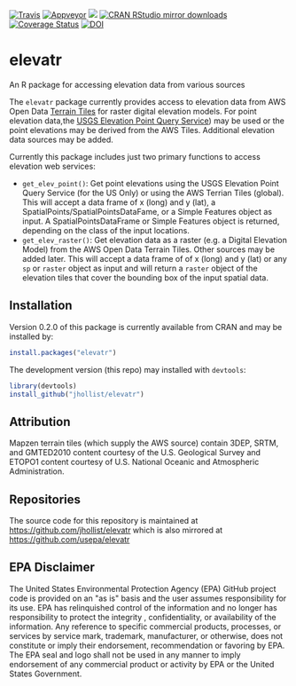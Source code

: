 
[![Travis](https://api.travis-ci.org/jhollist/elevatr.png?branch=master)](https://travis-ci.org/jhollist/elevatr)
[![Appveyor](https://ci.appveyor.com/api/projects/status/github/jhollist/elevatr?svg=true)](https://ci.appveyor.com/project/jhollist/elevatr)
[![](http://www.r-pkg.org/badges/version/elevatr)](http://www.r-pkg.org/pkg/elevatr)
[![CRAN RStudio mirror downloads](http://cranlogs.r-pkg.org/badges/elevatr)](http://www.r-pkg.org/pkg/elevatr)
[![Coverage Status](https://coveralls.io/repos/github/jhollist/elevatr/badge.svg?branch=master)](https://coveralls.io/github/jhollist/elevatr?branch=master)
[![DOI](https://zenodo.org/badge/65325400.svg)](https://zenodo.org/badge/latestdoi/65325400)

# elevatr
An R package for accessing elevation data from various sources

The `elevatr` package currently provides access to elevation data from AWS Open Data [Terrain Tiles](https://registry.opendata.aws/terrain-tiles/) for raster digital elevation models.  For point elevation data,the [USGS Elevation Point Query Service](http://ned.usgs.gov/epqs/)) may be used or the point elevations may be derived from the AWS Tiles. Additional elevation data sources may be added.

Currently this package includes just two primary functions to access elevation web services:

- `get_elev_point()`:  Get point elevations using the USGS Elevation Point Query Service (for the US Only) or using the AWS Terrian Tiles (global).  This will accept a data frame of x (long) and y (lat), a SpatialPoints/SpatialPointsDataFame, or a Simple Features object as input.  A SpatialPointsDataFrame or Simple Features object is returned, depending on the class of the input locations.
- `get_elev_raster()`: Get elevation data as a raster (e.g. a Digital Elevation Model) from the AWS Open Data Terrain Tiles.  Other sources may be added later.  This will accept a data frame of of x (long) and y (lat) or any `sp` or `raster` object as input and will return a `raster` object of the elevation tiles that cover the bounding box of the input spatial data. 

## Installation

Version 0.2.0 of this package is currently available from CRAN and may be installed by:


```r
install.packages("elevatr")
```

The development version (this repo) may installed with `devtools`:


```r
library(devtools)
install_github("jhollist/elevatr")
```


## Attribution
Mapzen terrain tiles (which supply the AWS source) contain 3DEP, SRTM, and GMTED2010 content courtesy of the U.S. Geological Survey and ETOPO1 content courtesy of U.S. National Oceanic and Atmospheric Administration.

## Repositories
The source code for this repository is maintained at https://github.com/jhollist/elevatr which is also mirrored at https://github.com/usepa/elevatr

## EPA Disclaimer
The United States Environmental Protection Agency (EPA) GitHub project code is provided on an "as is" basis and the user assumes responsibility for its use. EPA has relinquished control of the information and no longer has responsibility to protect the integrity , confidentiality, or availability of the information. Any reference to specific commercial products, processes, or services by service mark, trademark, manufacturer, or otherwise, does not constitute or imply their endorsement, recommendation or favoring by EPA. The EPA seal and logo shall not be used in any manner to imply endorsement of any commercial product or activity by EPA or the United States Government.
